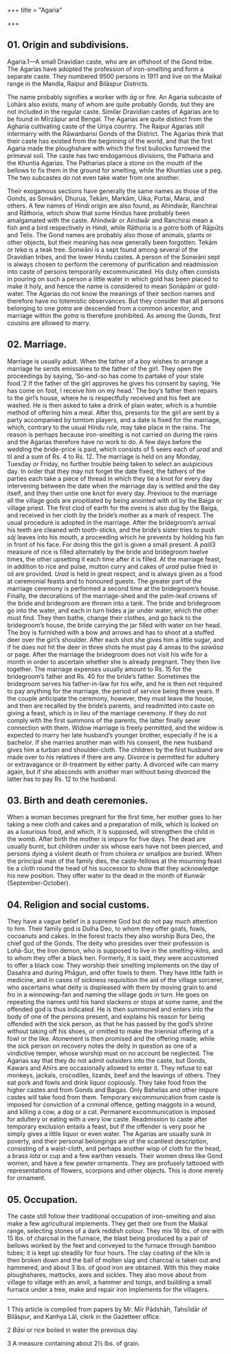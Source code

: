 +++
title = "Agaria"

+++

## 01. Origin and subdivisions.

Agaria.1—A small Dravidian caste, who are an offshoot of the Gond tribe. The Agarias have adopted the profession of iron-smelting and form a separate caste. They numbered 9500 persons in 1911 and live on the Maikal range in the Mandla, Raipur and Bilāspur Districts. 

The name probably signifies a worker with *āg* or fire. An Agaria subcaste of Lohārs also exists, many of whom are quite probably Gonds, but they are not included in the regular caste. Similar Dravidian castes of Agarias are to be found in Mīrzāpur and Bengal. The Agarias are quite distinct from the Agharia cultivating caste of the Uriya country. The Raipur Agarias still intermarry with the Rāwanbansi Gonds of the District. The Agarias think that their caste has existed from the beginning of the world, and that the first Agaria made the ploughshare with which the first bullocks furrowed the primeval soil. The caste has two endogamous divisions, the Patharia and the Khuntia Agarias. The Patharias place a stone on the mouth of the bellows to fix them in the ground for smelting, while the Khuntias use a peg. The two subcastes do not even take water from one another. 

Their exogamous sections have generally the same names as those of the Gonds, as Sonwāni, Dhurua, Tekām, Markām, Uika, Purtai, Marai, and others. A few names of Hindi origin are also found, as Ahindwār, Ranchirai and Rāthoria, which show that some Hindus have probably been amalgamated with the caste. Ahindwār or Aindwār and Ranchirai mean a fish and a bird respectively in Hindi, while Rāthoria is a *gotra* both of Rājpūts and Telis. The Gond names are probably also those of animals, plants or other objects, but their meaning has now generally been forgotten. Tekām or *teka* is a teak tree. Sonwāni is a sept found among several of the Dravidian tribes, and the lower Hindu castes. A person of the Sonwāni sept is always chosen to perform the ceremony of purification and readmission into caste of persons temporarily excommunicated. His duty often consists in pouring on such a person a little water in which gold has been placed to make it holy, and hence the name is considered to mean Sonāpāni or gold-water. The Agarias do not know the meanings of their section names and therefore have no totemistic observances. But they consider that all persons belonging to one *gotra* are descended from a common ancestor, and marriage within the *gotra* is therefore prohibited. As among the Gonds, first cousins are allowed to marry. 

## 02. Marriage.

Marriage is usually adult. When the father of a boy wishes to arrange a marriage he sends emissaries to the father of the girl. They open the proceedings by saying, ‘So-and-so has come to partake of your stale food.’2 If the father of the girl approves he gives his consent by saying, ‘He has come on foot, I receive him on my head.’ The boy’s father then repairs to the girl’s house, where he is respectfully received and his feet are washed. He is then asked to take a drink of plain water, which is a humble method of offering him a meal. After this, presents for the girl are sent by a party accompanied by tomtom players, and a date is fixed for the marriage, which, contrary to the usual Hindu rule, may take place in the rains. The reason is perhaps because iron-smelting is not carried on during the rains and the Agarias therefore have no work to do. A few days before the wedding the bride-price is paid, which consists of 5 seers each of *urad* and til and a sum of Rs. 4 to Rs. 12. The marriage is held on any Monday, Tuesday or Friday, no further trouble being taken to select an auspicious day. In order that they may not forget the date fixed, the fathers of the parties each take a piece of thread in which they tie a knot for every day intervening between the date when the marriage day is settled and the day itself, and they then untie one knot for every day. Previous to the marriage all the village gods are propitiated by being anointed with oil by the Baiga or village priest. The first clod of earth for the ovens is also dug by the Baiga, and received in her cloth by the bride’s mother as a mark of respect. The usual procedure is adopted in the marriage. After the bridegroom’s arrival his teeth are cleaned with tooth-sticks, and the bride’s sister tries to push *sāj* leaves into his mouth, a proceeding which he prevents by holding his fan in front of his face. For doing this the girl is given a small present. A *paili*3 measure of rice is filled alternately by the bride and bridegroom twelve times, the other upsetting it each time after it is filled. At the marriage feast, in addition to rice and pulse, mutton curry and cakes of *urad* pulse fried in oil are provided. *Urad* is held in great respect, and is always given as a food at ceremonial feasts and to honoured guests. The greater part of the marriage ceremony is performed a second time at the bridegroom’s house. Finally, the decorations of the marriage-shed and the palm-leaf crowns of the bride and bridegroom are thrown into a tank. The bride and bridegroom go into the water, and each in turn hides a jar under water, which the other must find. They then bathe, change their clothes, and go back to the bridegroom’s house, the bride carrying the jar filled with water on her head. The boy is furnished with a bow and arrows and has to shoot at a stuffed deer over the girl’s shoulder. After each shot she gives him a little sugar, and if he does not hit the deer in three shots he must pay 4 annas to the *sawāsa* or page. After the marriage the bridegroom does not visit his wife for a month in order to ascertain whether she is already pregnant. They then live together. The marriage expenses usually amount to Rs. 15 for the bridegroom’s father and Rs. 40 for the bride’s father. Sometimes the bridegroom serves his father-in-law for his wife, and he is then not required to pay anything for the marriage, the period of service being three years. If the couple anticipate the ceremony, however, they must leave the house, and then are recalled by the bride’s parents, and readmitted into caste on giving a feast, which is in lieu of the marriage ceremony. If they do not comply with the first summons of the parents, the latter finally sever connection with them. Widow marriage is freely permitted, and the widow is expected to marry her late husband’s younger brother, especially if he is a bachelor. If she marries another man with his consent, the new husband gives him a turban and shoulder-cloth. The children by the first husband are made over to his relatives if there are any. Divorce is permitted for adultery or extravagance or ill-treatment by either party. A divorced wife can marry again, but if she absconds with another man without being divorced the latter has to pay Rs. 12 to the husband. 

## 03. Birth and death ceremonies.

When a woman becomes pregnant for the first time, her mother goes to her taking a new cloth and cakes and a preparation of milk, which is looked on as a luxurious food, and which, it is supposed, will strengthen the child in the womb. After birth the mother is impure for five days. The dead are usually burnt, but children under six whose ears have not been pierced, and persons dying a violent death or from cholera or smallpox are buried. When the principal man of the family dies, the caste-fellows at the mourning feast tie a cloth round the head of his successor to show that they acknowledge his new position. They offer water to the dead in the month of Kunwār \(September-October\). 

## 04. Religion and social customs.

They have a vague belief in a supreme God but do not pay much attention to him. Their family god is Dulha Deo, to whom they offer goats, fowls, cocoanuts and cakes. In the forest tracts they also worship Bura Deo, the chief god of the Gonds. The deity who presides over their profession is Lohā-Sur, the Iron demon, who is supposed to live in the smelting-kilns, and to whom they offer a black hen. Formerly, it is said, they were accustomed to offer a black cow. They worship their smelting implements on the day of Dasahra and during Phāgun, and offer fowls to them. They have little faith in medicine, and in cases of sickness requisition the aid of the village sorcerer, who ascertains what deity is displeased with them by moving grain to and fro in a winnowing-fan and naming the village gods in turn. He goes on repeating the names until his hand slackens or stops at some name, and the offended god is thus indicated. He is then summoned and enters into the body of one of the persons present, and explains his reason for being offended with the sick person, as that he has passed by the god’s shrine without taking off his shoes, or omitted to make the triennial offering of a fowl or the like. Atonement is then promised and the offering made, while the sick person on recovery notes the deity in question as one of a vindictive temper, whose worship must on no account be neglected. The Agarias say that they do not admit outsiders into the caste, but Gonds, Kawars and Ahīrs are occasionally allowed to enter it. They refuse to eat monkeys, jackals, crocodiles, lizards, beef and the leavings of others. They eat pork and fowls and drink liquor copiously. They take food from the higher castes and from Gonds and Baigas. Only Bahelias and other impure castes will take food from them. Temporary excommunication from caste is imposed for conviction of a criminal offence, getting maggots in a wound, and killing a cow, a dog or a cat. Permanent excommunication is imposed for adultery or eating with a very low caste. Readmission to caste after temporary exclusion entails a feast, but if the offender is very poor he simply gives a little liquor or even water. The Agarias are usually sunk in poverty, and their personal belongings are of the scantiest description, consisting of a waist-cloth, and perhaps another wisp of cloth for the head, a brass *lota* or cup and a few earthen vessels. Their women dress like Gond women, and have a few pewter ornaments. They are profusely tattooed with representations of flowers, scorpions and other objects. This is done merely for ornament. 

## 05. Occupation.

The caste still follow their traditional occupation of iron-smelting and also make a few agricultural implements. They get their ore from the Maikal range, selecting stones of a dark reddish colour. They mix 16 lbs. of ore with 15 lbs. of charcoal in the furnace, the blast being produced by a pair of bellows worked by the feet and conveyed to the furnace through bamboo tubes; it is kept up steadily for four hours. The clay coating of the kiln is then broken down and the ball of molten slag and charcoal is taken out and hammered, and about 3 lbs. of good iron are obtained. With this they make ploughshares, mattocks, axes and sickles. They also move about from village to village with an anvil, a hammer and tongs, and building a small furnace under a tree, make and repair iron implements for the villagers. 

___________________

1 This article is compiled from papers by Mr. Mīr Pādshāh, Tahsīldār of Bilāspur, and Kanhya Lāl, clerk in the Gazetteer office. 

2 *Bāsi* or rice boiled in water the previous day. 

3 A measure containing about 2½ lbs. of grain. 

